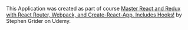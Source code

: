 This Application was created as part of course <a href="https://www.udemy.com/course/react-redux/" target="_blank">Master React and Redux with React Router, Webpack, and Create-React-App. Includes Hooks!</a> by Stephen Grider on Udemy.